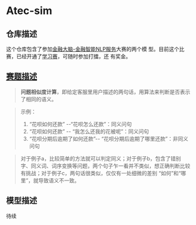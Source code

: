 # Atec-sim

## 仓库描述
这个仓库包含了参加[金融大脑-金融智能NLP服务](https://dc.cloud.alipay.com/index#/topic/intro?id=3)大赛的两个模
型。目前这个比赛，已经开通了[学习赛](https://dc.cloud.alipay.com/index#/topic/intro?id=8)，可随时参加打擂，还
有奖金。

## [赛题描述](https://dc.cloud.alipay.com/index#/topic/data?id=8)
>__问题相似度计算__，即给定客服里用户描述的两句话，用算法来判断是否表示了相同的语义。

>示例：
>1. “花呗如何还款” --“花呗怎么还款”：同义问句
>2. “花呗如何还款” -- “我怎么还我的花被呢”：同义问句
>3. “花呗分期后逾期了如何还款”-- “花呗分期后逾期了哪里还款”：非同义问句

>对于例子a，比较简单的方法就可以判定同义；对于例子b，包含了错别字、同义词、词序变换等问题，两个句子乍一看并不类似，想正确判断比较有挑战；对于例子c，两句话很类似，仅仅有一处细微的差别 “如何”和“哪里”，就导致语义不一致。

## 模型描述
待续